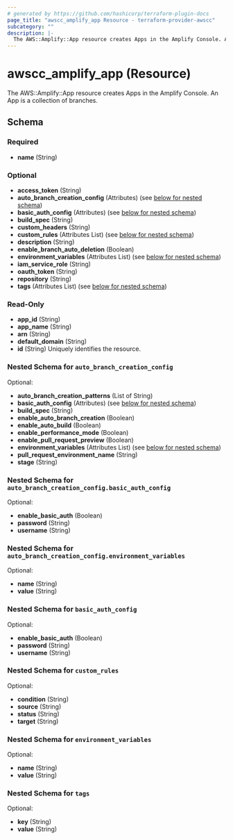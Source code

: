 ```yaml
---
# generated by https://github.com/hashicorp/terraform-plugin-docs
page_title: "awscc_amplify_app Resource - terraform-provider-awscc"
subcategory: ""
description: |-
  The AWS::Amplify::App resource creates Apps in the Amplify Console. An App is a collection of branches.
---
```


# awscc_amplify_app (Resource)

The AWS::Amplify::App resource creates Apps in the Amplify Console. An App is a collection of branches.



<!-- schema generated by tfplugindocs -->
## Schema

### Required

- **name** (String)

### Optional

- **access_token** (String)
- **auto_branch_creation_config** (Attributes) (see [below for nested schema](#nestedatt--auto_branch_creation_config))
- **basic_auth_config** (Attributes) (see [below for nested schema](#nestedatt--basic_auth_config))
- **build_spec** (String)
- **custom_headers** (String)
- **custom_rules** (Attributes List) (see [below for nested schema](#nestedatt--custom_rules))
- **description** (String)
- **enable_branch_auto_deletion** (Boolean)
- **environment_variables** (Attributes List) (see [below for nested schema](#nestedatt--environment_variables))
- **iam_service_role** (String)
- **oauth_token** (String)
- **repository** (String)
- **tags** (Attributes List) (see [below for nested schema](#nestedatt--tags))

### Read-Only

- **app_id** (String)
- **app_name** (String)
- **arn** (String)
- **default_domain** (String)
- **id** (String) Uniquely identifies the resource.

<a id="nestedatt--auto_branch_creation_config"></a>
### Nested Schema for `auto_branch_creation_config`

Optional:

- **auto_branch_creation_patterns** (List of String)
- **basic_auth_config** (Attributes) (see [below for nested schema](#nestedatt--auto_branch_creation_config--basic_auth_config))
- **build_spec** (String)
- **enable_auto_branch_creation** (Boolean)
- **enable_auto_build** (Boolean)
- **enable_performance_mode** (Boolean)
- **enable_pull_request_preview** (Boolean)
- **environment_variables** (Attributes List) (see [below for nested schema](#nestedatt--auto_branch_creation_config--environment_variables))
- **pull_request_environment_name** (String)
- **stage** (String)

<a id="nestedatt--auto_branch_creation_config--basic_auth_config"></a>
### Nested Schema for `auto_branch_creation_config.basic_auth_config`

Optional:

- **enable_basic_auth** (Boolean)
- **password** (String)
- **username** (String)


<a id="nestedatt--auto_branch_creation_config--environment_variables"></a>
### Nested Schema for `auto_branch_creation_config.environment_variables`

Optional:

- **name** (String)
- **value** (String)



<a id="nestedatt--basic_auth_config"></a>
### Nested Schema for `basic_auth_config`

Optional:

- **enable_basic_auth** (Boolean)
- **password** (String)
- **username** (String)


<a id="nestedatt--custom_rules"></a>
### Nested Schema for `custom_rules`

Optional:

- **condition** (String)
- **source** (String)
- **status** (String)
- **target** (String)


<a id="nestedatt--environment_variables"></a>
### Nested Schema for `environment_variables`

Optional:

- **name** (String)
- **value** (String)


<a id="nestedatt--tags"></a>
### Nested Schema for `tags`

Optional:

- **key** (String)
- **value** (String)


